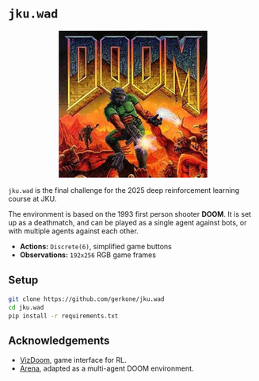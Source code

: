 # `jku.wad`
<div align="center">
<picture>
<img src="media/doom_cover.jpg" alt="DOOM" width="300"/>
</picture>
</div>

`jku.wad` is the final challenge for the 2025 deep reinforcement learning course at JKU.

The environment is based on the 1993 first person shooter __DOOM__.
It is set up as a deathmatch, and can be played as a single agent against bots, or with multiple agents against each other.
- __Actions:__ `Discrete(6)`, simplified game buttons
- __Observations:__ `192x256` RGB game frames

## Setup
```bash
git clone https://github.com/gerkone/jku.wad
cd jku.wad
pip install -r requirements.txt
```


## Acknowledgements
- [VizDoom](https://github.com/Farama-Foundation/ViZDoom), game interface for RL.
- [Arena](https://github.com/tencent-ailab/Arena), adapted as a multi-agent DOOM environment.